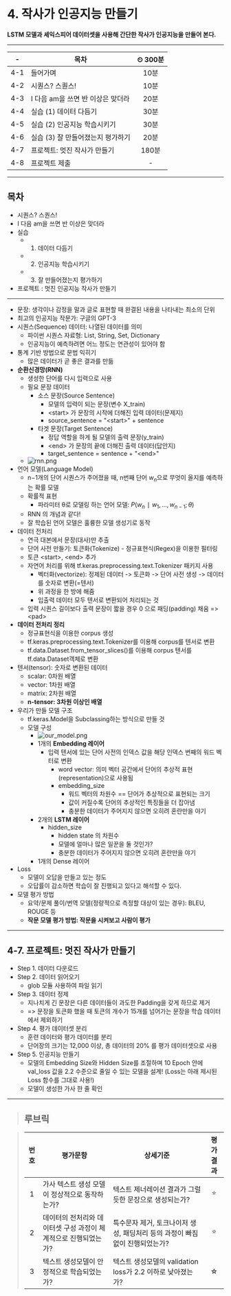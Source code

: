 # 4. 작사가 인공지능 만들기

**LSTM 모델과 셰익스피어 데이터셋을 사용해 간단한 작사가 인공지능을 만들어 본다.**

---

|-|목차|⏲ 300분|
|:---:|---|:---:|
|4-1| 들어가며 | 10분|
|4-2| 시퀀스? 스퀀스! | 10분|
|4-3| I 다음 am을 쓰면 반 이상은 맞더라 | 20분|
|4-4| 실습 (1) 데이터 다듬기 | 30분|
|4-5| 실습 (2) 인공지능 학습시키기 | 30분|
|4-6| 실습 (3) 잘 만들어졌는지 평가하기 | 20분|
|4-7| 프로젝트: 멋진 작사가 만들기 | 180분|
|4-8| 프로젝트 제출|-|

---

## 목차

- 시퀀스? 스퀀스!
- I 다음 am을 쓰면 반 이상은 맞더라
- 실습
  - 1) 데이터 다듬기
  - 2) 인공지능 학습시키기
  - 3) 잘 만들어졌는지 평가하기
- 프로젝트 : 멋진 인공지능 작사가 만들기

---

- 문장: 생각이나 감정을 말과 글로 표현할 때 완결된 내용을 나타내는 최소의 단위
- 최고의 인공지능 작문가: 구글의 GPT-3
- 시퀀스(Sequence) 데이터: 나열된 데이터를 의미
  - 파이썬 시퀀스 자료형: List, String, Set, Dictionary
  - 인공지능이 예측하려면 어느 정도는 연관성이 있어야 함
- 통계 기반 방법으로 문법 익히기
  - 많은 데이터가 곧 좋은 결과를 만듦
- **순환신경망(RNN)**
  - 생성한 단어를 다시 입력으로 사용
  - 필요 문장 데이터
    - 소스 문장(Source Sentence)
      - 모델의 입력이 되는 문장(변수 X_train)
      - \<start> 가 문장의 시작에 더해진 입력 데이터(문제지)
      - source_sentence = "\<start>" + sentence
    - 타겟 문장(Target Sentence)
      - 정답 역할을 하게 될 모델의 출력 문장(y_train)
      - \<end> 가 문장의 끝에 더해진 출력 데이터(답안지)
      - target_sentence = sentence + "\<end>"
  - ![rnn.png](https://d3s0tskafalll9.cloudfront.net/media/images/E-12-RNN2.max-800x600.png)
- 언어 모델(Language Model)
  - n−1개의 단어 시퀀스가 주어졌을 때, n번째 단어 $w_n$으로 무엇이 올지를 예측하는 확률 모델
  - 확률적 표현
    - 파라미터 θ로 모델링 하는 언어 모델: $P(w_n∣w_1​,...,w_{n−1};θ)$
  - RNN 의 개념과 같다!
  - 잘 학습된 언어 모델은 훌륭한 모델 생성기로 동작
- 데이터 전처리
  - 연극 대본에서 문장(대사)만 추출
  - 단어 사전 만들기: 토큰화(Tokenize) - 정규표현식(Regex)을 이용한 필터링
  - 토큰 \<start>, \<end> 추가
  - 자연어 처리를 위해 tf.keras.preprocessing.text.Tokenizer 패키지 사용
    - 벡터화(vectorize): 정제된 데이터 -> 토큰화 -> 단어 사전 생성 -> 데이터를 숫자로 변환(=텐서)
    - 위 과정을 한 방에 해줌
    - 입출력 데이터 모두 텐서로 변환되어 처리되는 것
  - 입력 시퀀스 길이보다 출력 문장이 짧을 경우 0 으로 패딩(padding) 채움 => \<pad>
- **데이터 전처리 정리**
  - 정규표현식을 이용한 corpus 생성
  - tf.keras.preprocessing.text.Tokenizer를 이용해 corpus를 텐서로 변환
  - tf.data.Dataset.from_tensor_slices()를 이용해 corpus 텐서를 tf.data.Dataset객체로 변환
- 텐서(tensor): 숫자로 변환된 데이터
  - scalar: 0차원 배열
  - vector: 1차원 배열
  - matrix: 2차원 배열
  - **n-tensor: 3차원 이상인 배열**
- 우리가 만들 모델 구조
  - tf.keras.Model을 Subclassing하는 방식으로 만들 것
  - 모델 구성
    - ![our_model.png](https://d3s0tskafalll9.cloudfront.net/media/images/E-12-4.max-800x600.png)
    - 1개의 **Embedding 레이어**
      - 입력 텐서에 있는 단어 사전의 인덱스 값을 해당 인덱스 번째의 워드 벡터로 변환
        - word vector: 의미 벡터 공간에서 단어의 추상적 표현(representation)으로 사용됨
        - embedding_size
          - 워드 벡터의 차원수 == 단어가 추상적으로 표현되는 크기
          - 값이 커질수록 단어의 추상적인 특징들을 더 잡아냄
          - 충분한 데이터가 주어지지 않으면 오히려 혼란만을 야기
    - 2개의 **LSTM 레이어**
      - hidden_size
        - hidden state 의 차원수
        - 모델에 얼마나 많은 일꾼을 둘 것인가?
        - 충분한 데이터가 주어지지 않으면 오히려 혼란만을 야기
    - 1개의 Dense 레이어
- Loss
  - 모델이 오답을 만들고 있는 정도
  - 오답률이 감소하면 학습이 잘 진행되고 있다고 해석할 수 있다.
- 모델 평가 방법
  - 요약/문제 풀이/번역 모델(정량적으로 측정할 대상이 있는 경우): BLEU, ROUGE 등
  - **작문 모델 평가 방법: 작문을 시켜보고 사람이 평가**

---

## 4-7. 프로젝트: 멋진 작사가 만들기

- Step 1. 데이터 다운로드
- Step 2. 데이터 읽어오기
  - glob 모듈 사용하여 파일 읽기
- Step 3. 데이터 정제
  - 지나치게 긴 문장은 다른 데이터들이 과도한 Padding을 갖게 하므로 제거
  - => 문장을 토큰화 했을 때 토큰의 개수가 15개를 넘어가는 문장을 학습 데이터에서 제외하기
- Step 4. 평가 데이터셋 분리
  - 훈련 데이터와 평가 데이터를 분리
  - 단어장의 크기는 12,000 이상, 총 데이터의 20% 를 평가 데이터셋으로 사용
- Step 5. 인공지능 만들기
  - 모델의 Embedding Size와 Hidden Size를 조절하며 10 Epoch 안에 val_loss 값을 2.2 수준으로 줄일 수 있는 모델을 설계! (Loss는 아래 제시된 Loss 함수를 그대로 사용!)
  - 모델이 생성한 가사 한 줄 확인

---

>## **루브릭**

>|번호|평가문항|상세기준|평가결과|
>|:---:|---|---|:---:|
>|1|가사 텍스트 생성 모델이 정상적으로 동작하는가?|텍스트 제너레이션 결과가 그럴듯한 문장으로 생성되는가?|⭐|
>|2|데이터의 전처리와 데이터셋 구성 과정이 체계적으로 진행되었는가?|특수문자 제거, 토크나이저 생성, 패딩처리 등의 과정이 빠짐없이 진행되었는가?|⭐|
>|3|텍스트 생성모델이 안정적으로 학습되었는가?|텍스트 생성모델의 validation loss가 2.2 이하로 낮아졌는가?|☆|
